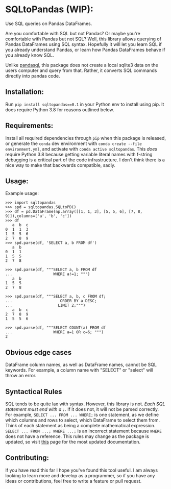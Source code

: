 # SQLtoPandas (WIP):

Use SQL queries on Pandas DataFrames.

Are you comfortable with SQL but not Pandas? Or maybe you're comfortable with Pandas but not SQL? Well, this library allows querying of Pandas DataFrames using SQL syntax. Hopefully it will let you learn SQL if you already understand Pandas, or learn how Pandas DataFrames behave if you already know SQL. 

Unlike [pandasql](https://github.com/yhat/pandasql), this package does not create a local sqlite3 data on the users computer and query from that. Rather, it converts SQL commands directly into pandas code.

## Installation:
Run `pip install sqltopandas==0.1` in your Python env to install using pip. It does require Python 3.8 for reasons outlined below.

## Requirements: 
Install all required dependencies through `pip` when this package is released, or generate the `conda` dev environment with `conda create --file environment.yml`, and activate with `conda active sqltopandas`. This *does* require Python 3.8 because getting variable literal names with f-string debugging is a critical part of the code infrastructure. I don't think there is a nice way to make that backwards compatible, sadly. 

## Usage:
Example usage:
```python3
>>> import sqltopandas
>>> spd = sqltopandas.SQLtoPD()
>>> df = pd.DataFrame(np.array([[1, 1, 3], [5, 5, 6], [7, 8, 9]]),columns=['a', 'b', 'c'])
>>> df
   a  b  c
0  1  1  3
1  5  5  6
2  7  8  9
>>> spd.parse(df, 'SELECT a, b FROM df')
   a  b
0  1  1
1  5  5
2  7  8

>>> spd.parse(df, """SELECT a, b FROM df
...                  WHERE a!=1; """)
   a  b
1  5  5
2  7  8

>>> spd.parse(df, """SELECT a, b, c FROM df;
... 		            ORDER BY a DESC;
...           		   LIMIT 2;""")
   a  b  c
2  7  8  9
1  5  5  6

>>> spd.parse(df, """SELECT COUNT(a) FROM df
...                  WHERE a=1 OR c=6; """)
2
```

## Obvious edge cases 
DataFrame column names, as well as DataFrame names, cannot be SQL keywords. For example, a column name with "SELECT" or "select" will throw an error.

## Syntactical Rules
SQL tends to be quite lax with syntax. However, this library is not. *Each SQL statement must end with a `;`*. If it does not, it will not be parsed correctly. For example, `SELECT ... FROM ... WHERE;` is one statement, as we define which columns and rows to select, which DataFrame to select them from. Think of each statement as being a complete mathematical expression. `SELECT ... FROM ...; WHERE ...;` is an incorrect statement because `WHERE` does not have a reference. This rules may change as the package is updated, so visit [this](https://github.com/jlehrer1/sql-to-pandas) page for the most updated documentation.

## Contributing:
If you have read this far I hope you've found this tool useful. I am always looking to learn more and develop as a programmer, so if you have any ideas or contributions, feel free to write a feature or pull request. 
